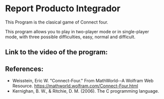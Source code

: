 # Report Producto Integrador
This Program is the clasical game of Connect four. 

This program allows you to play in two-player mode or in single-player mode, with three possible difficulties, easy, normal and difficult.

## Link to the video of the program: 


## References: 
- Weisstein, Eric W. "Connect-Four." From MathWorld--A Wolfram Web Resource. https://mathworld.wolfram.com/Connect-Four.html
- Kernighan, B. W., & Ritchie, D. M. (2006). The C programming language.
